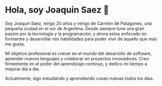 # Hola, soy Joaquin Saez 👋

Soy Joaquin Saez, tengo 20 años y vengo de Carmen de Patagones, una pequeña ciudad en el sur de Argentina. Desde siempre tuve una gran pasión por la tecnología y la programación, y ahora estoy enfocado en formarme y desarrollar mis habilidades para poder vivir de aquello que más me gusta.

Mi objetivo profesional es crecer en el mundo del desarrollo de software, aprender nuevos lenguajes y colaborar en proyectos innovadores. Creo firmemente en el poder del aprendizaje continuo, y dedico mi tiempo a mejorar día a día.

Actualmente, sigo estudiando y aprendiendo cosas nuevas todos los dias.
